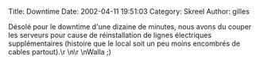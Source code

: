 Title: Downtime
Date: 2002-04-11 19:51:03
Category: Skreel
Author: gilles

Désolé pour le downtime d'une dizaine de minutes, nous avons du couper les serveurs pour cause de réinstallation de lignes électriques supplémentaires (histoire que le local soit un peu moins encombrés de cables partout).\r
\n\r
\nWalla  ;)